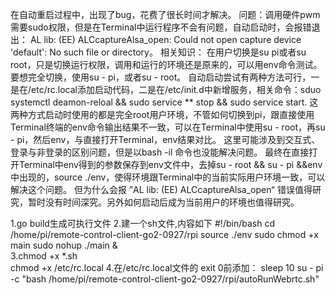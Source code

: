 在自动重启过程中，出现了bug，花费了很长时间才解决。
问题：调用硬件pwm需要sudo权限，但是在Terminal中运行程序不会有问题，自动启动时，会报错退出：
   AL lib: (EE) ALCcaptureAlsa_open: Could not open capture device 'default': No such file or directory。
相关知识：
  在用户切换是su pi或者su root，只是切换运行权限，调用和运行的环境还是原来的，可以用env命令测试。
  要想完全切换，使用su  - pi，或者su - root。
  自动启动尝试有两种方法可行，一是在/etc/rc.local添加启动代码，二是在/etc/init.d中新增服务，相关命令：sduo systemctl deamon-reloal && sudo service ** stop && sudo service start.
  这两种方式启动时使用的都是完全root用户环境，不管如何切换到pi，跟直接使用Terminal终端的env命令输出结果不一致，可以在Terminal中使用su - root，再su - pi，然后env，与直接打开Terminal，env结果对比。
  这里可能涉及到交互式、登录与非登录的区别问题，但是以bash -il 命令也没能解决问题。
  最终在直接打开Terminal中env得到的参数保存到env文件中，去掉su - root && su - pi &&env中出现的，source ./env，使得环境跟Terminal中的当前实际用户环境一致，可以解决这个问题。
  但为什么会报 ”AL lib: (EE) ALCcaptureAlsa_open“ 错误值得研究，暂时没有时间深究。另外如何启动后成为当前用户的环境也值得研究。
  

1.go build生成可执行文件
2.建一个sh文件,内容如下
    #!/bin/bash
    cd /home/pi/remote-control-client-go2-0927/rpi
    source ./env
    sudo chmod +x main
    sudo nohup ./main &    
3.chmod +x *.sh  
  chmod +x /etc/rc.local 
4.在/etc/rc.local文件的
    exit 0前添加：
    sleep 10
    su - pi -c "bash /home/pi/remote-control-client-go2-0927/rpi/autoRunWebrtc.sh"
